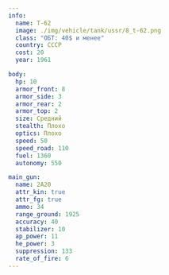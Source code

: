 ```yaml
---
info:
  name: T-62
  image: ./img/vehicle/tank/ussr/8_t-62.png
  class: "ОБТ: 40$ и менее"
  country: СССР
  cost: 20
  year: 1961

body:
  hp: 10
  armor_front: 8
  armor_side: 3
  armor_rear: 2
  armor_top: 2
  size: Средний
  stealth: Плохо
  optics: Плохо
  speed: 50
  speed_road: 110
  fuel: 1360
  autonomy: 550

main_gun:
  name: 2A20
  attr_kin: true
  attr_fg: true
  ammo: 34
  range_ground: 1925
  accuracy: 40
  stabilizer: 10
  ap_power: 11
  he_power: 3
  suppression: 133
  rate_of_fire: 6
---
```


